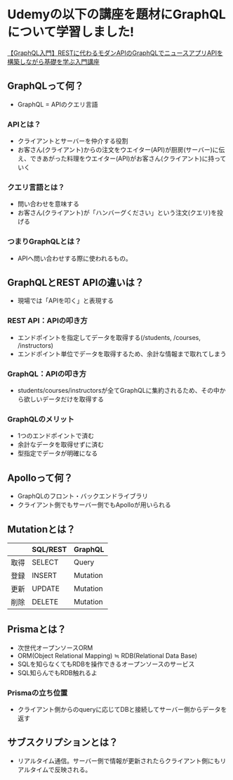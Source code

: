 # Udemyの以下の講座を題材にGraphQLについて学習しました!
[【GraphQL入門】RESTに代わるモダンAPIのGraphQLでニュースアプリAPIを構築しながら基礎を学ぶ入門講座
](https://www.udemy.com/course/graphql-tutorial-with-newsapp-api/)

## GraphQLって何？
- GraphQL = APIのクエリ言語

### APIとは？
- クライアントとサーバーを仲介する役割
- お客さん(クライアント)からの注文をウエイター(API)が厨房(サーバー)に伝え、できあがった料理をウエイター(API)がお客さん(クライアント)に持っていく

### クエリ言語とは？
- 問い合わせを意味する
- お客さん(クライアント)が「ハンバーグください」という注文(クエリ)を投げる

### つまりGraphQLとは？
- APIへ問い合わせする際に使われるもの。

## GraphQLとREST APIの違いは？
- 現場では「APIを叩く」と表現する

### REST API：APIの叩き方
- エンドポイントを指定してデータを取得する(/students, /courses, /instructors)
- エンドポイント単位でデータを取得するため、余計な情報まで取れてしまう

### GraphQL：APIの叩き方
- students/courses/instructorsが全てGraphQLに集約されるため、その中から欲しいデータだけを取得する

### GraphQLのメリット
- 1つのエンドポイントで済む
- 余計なデータを取得せずに済む
- 型指定でデータが明確になる

## Apolloって何？
- GraphQLのフロント・バックエンドライブラリ
- クライアント側でもサーバー側でもApolloが用いられる

## Mutationとは？
|  | SQL/REST | GraphQL |
| ---- |  -------- | ------- |
| 取得 | SELECT | Query |
| 登録 | INSERT | Mutation |
| 更新 | UPDATE | Mutation |
| 削除 | DELETE | Mutation |

## Prismaとは？
- 次世代オープンソースORM
- ORM(Object Relational Mapping) ≒ RDB(Relational Data Base)
- SQLを知らなくてもRDBを操作できるオープンソースのサービス
- SQL知らんでもRDB触れるよ

### Prismaの立ち位置
- クライアント側からのqueryに応じてDBと接続してサーバー側からデータを返す

## サブスクリプションとは？
- リアルタイム通信。サーバー側で情報が更新されたらクライアント側にもリアルタイムで反映される。